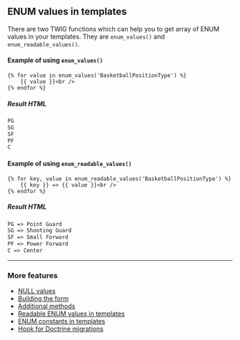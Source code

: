 ## ENUM values in templates

There are two TWIG functions which can help you to get array of ENUM values in your templates.
They are `enum_values()` and `enum_readable_values()`.

#### Example of using `enum_values()`

```jinja
{% for value in enum_values('BasketballPositionType') %}
    {{ value }}<br />
{% endfor %}
```

##### Result HTML
```html
PG
SG
SF
PF
C
```

#### Example of using `enum_readable_values()`

```jinja
{% for key, value in enum_readable_values('BasketballPositionType') %}
    {{ key }} => {{ value }}<br />
{% endfor %}
```

##### Result HTML
```html
PG => Point Guard
SG => Shooting Guard
SF => Small Forward
PF => Power Forward
C => Center
```

---

### More features

* [NULL values](./null_values.md "NULL values")
* [Building the form](./building_the_form.md "Building the form")
* [Additional methods](./additional_methods.md "Additional methods")
* [Readable ENUM values in templates](./readable_enum_values_in_template.md "Readable ENUM values in templates")
* [ENUM constants in templates](./enum_constants_in_templates.md "ENUM constants in templates")
* [Hook for Doctrine migrations](./hook_for_doctrine_migrations.md "Hook for Doctrine migrations")
